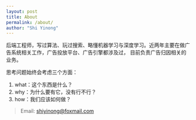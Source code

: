 ```yaml
---
layout: post
title: About
permalink: /about/
author: "Shi Yinong"
---
```


后端工程师，写过算法、玩过搜索、略懂机器学习与深度学习。近两年主要在做广告系统相关工作，广告投放平台、广告引擎都涉及过，
目前负责广告归因相关的业务。

思考问题始终会考虑三个方面：
1. what：这个东西是什么？
2. why：为什么要有它，没有行不行？
3. how：我们应该如何做？

> Email: shiyinong@foxmail.com